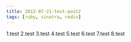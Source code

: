 ```yaml
---
title: 2013-07-21-test-post2
tags: [ruby, sinatra, redis]
---
```


1.test
2.test
3.test
4.test
5.test
6.test
7.test
8.test
